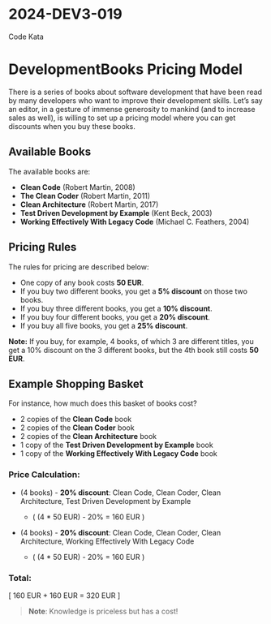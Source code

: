 # 2024-DEV3-019
Code Kata

# DevelopmentBooks Pricing Model

There is a series of books about software development that have been read by many developers who want to improve their development skills. Let’s say an editor, in a gesture of immense generosity to mankind (and to increase sales as well), is willing to set up a pricing model where you can get discounts when you buy these books.

## Available Books

The available books are:

- **Clean Code** (Robert Martin, 2008)
- **The Clean Coder** (Robert Martin, 2011)
- **Clean Architecture** (Robert Martin, 2017)
- **Test Driven Development by Example** (Kent Beck, 2003)
- **Working Effectively With Legacy Code** (Michael C. Feathers, 2004)

## Pricing Rules

The rules for pricing are described below:

- One copy of any book costs **50 EUR**.
- If you buy two different books, you get a **5% discount** on those two books.
- If you buy three different books, you get a **10% discount**.
- If you buy four different books, you get a **20% discount**.
- If you buy all five books, you get a **25% discount**.

**Note:** If you buy, for example, 4 books, of which 3 are different titles, you get a 10% discount on the 3 different books, but the 4th book still costs **50 EUR**.

## Example Shopping Basket

For instance, how much does this basket of books cost?

- 2 copies of the **Clean Code** book
- 2 copies of the **Clean Coder** book
- 2 copies of the **Clean Architecture** book
- 1 copy of the **Test Driven Development by Example** book
- 1 copy of the **Working Effectively With Legacy Code** book

### Price Calculation:

- (4 books) - **20% discount**: Clean Code, Clean Coder, Clean Architecture, Test Driven Development by Example
    - \( (4 * 50 EUR) - 20\% = 160 EUR \)

- (4 books) - **20% discount**: Clean Code, Clean Coder, Clean Architecture, Working Effectively With Legacy Code
    - \( (4 * 50 EUR) - 20\% = 160 EUR \)

### Total:
\[
160 EUR + 160 EUR = 320 EUR
\]

> **Note**: Knowledge is priceless but has a cost!
